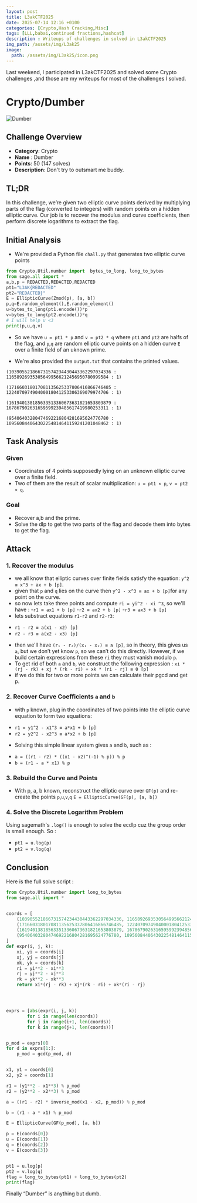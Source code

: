 ```yaml
---
layout: post
title: L3akCTF2025
date: 2025-07-14 12:16 +0100
categories: [Crypto,Hash Cracking,Misc]
tags: [LLL,babai,continued fractions,hashcat]
description : Writeups of challenges in solved in L3akCTF2025
img_path: /assets/img/L3ak25
image:
  path: /assets/img/L3ak25/icon.png
---
```


 Last weekend, I participated in L3akCTF2025 and solved some Crypto challenges ,and those are my writeups for most of the challenges I solved.


# Crypto/Dumber
![Dumber](/assets/img/L3ak25/dumber.png)

## Challenge Overview

- **Category**: Crypto
- **Name** : Dumber
- **Points**: 50 (147 solves)
- **Description**: Don't try to outsmart me buddy.


## TL;DR

In this challenge, we’re given two elliptic curve points derived by multiplying parts of the flag (converted to integers) with random points on a hidden elliptic curve. Our job is to recover the modulus and curve coefficients, then perform discrete logarithms to extract the flag.

## Initial Analysis

+ We're provided a Python file `chall.py` that generates two elliptic curve points

```python
from Crypto.Util.number import  bytes_to_long, long_to_bytes
from sage.all import *
a,b,p = REDACTED,REDACTED,REDACTED
pt1="L3AK{REDACTED"
pt2="REDACTED}"
E = EllipticCurve(Zmod(p), [a, b])
p,q=E.random_element(),E.random_element()
u=bytes_to_long(pt1.encode())*p
v=bytes_to_long(pt2.encode())*q
# I will help u <3
print(p,u,q,v)
```

+ So we have `u = pt1 * p` and `v = pt2 * q` where `pt1` and `pt2` are halfs of the flag, and `p`,`q` are random elliptic curve points on a hidden curve `E` over a finite field of an uknown prime.

+ We're also provided the `output.txt` that contains the printed values.

```
(103905521866731574234430443362297034336 : 116589269353056499566212456950780999584 : 1) 

(171660318017081135625337806416866746485 : 122407097490400018041253306369079974706 : 1) 

(161940138185633513360673631821653803879 : 167867902631659599239485617419980253311 : 1) 

(95406403280474692216804281695624776780 : 109560844064302254814641159241201048462 : 1)
```

## Task Analysis

### Given

+ Coordinates of 4 points supposedly lying on an unknown elliptic curve over a finite field.
+ Two of them are the result of scalar multiplication: `u = pt1 × p`, `v = pt2 × q`.

### Goal

+ Recover a,b and the prime.
+ Solve the dlp to get the two parts of the flag and decode them into bytes to get the flag.


## Attack

### 1. Recover the modulus

+ we all know that elliptic curves over finite fields satisfy the equation: `y^2 ≡ x^3 + ax + b [p]`.
+ given that `p` and `q` lies on the curve then `y^2 - x^3 ≡ ax + b [p]`for any point on the curve. 
+ so now lets take three points and compute `ri = yi^2 - xi ^3`, so we'll have : 
-`r1 ≡ ax1 + b [p]`
-`r2 ≡ ax2 + b [p]`
-`r3 ≡ ax3 + b [p]`
+ lets substract equations `r1-r2` and `r2-r3`:
- `r1 - r2 ≡ a(x1 - x2) [p]`
- `r2 - r3 ≡ a(x2 - x3) [p]`
+ then we'll have `(r₁ - r₂)/(x₁ - x₂) ≡ a [p]`, so in theory, this gives us `a`, but we don’t yet know `p`, so we can’t do this directly. However, if we build certain expressions from these `ri` they must vanish modulo `p`.
+ To get rid of both `a` and `b`, we construct the following expression : `xi * (rj - rk) + xj * (rk - ri) + xk * (ri - rj) ≡ 0 [p]`
+ if we do this for two or more points we can calculate their pgcd and get p.

### 2. Recover Curve Coefficients `a` and `b`

+ with `p` known, plug in the coordinates of two points into the elliptic curve equation to form two equations: 
- `r1 = y1^2 - x1^3 ≡ a*x1 + b [p]`
- `r2 = y2^2 - x2^3 ≡ a*x2 + b [p]`

+ Solving this simple linear system gives `a` and `b`, such as :
- `a = ((r1 - r2) * ((x1 - x2)^(-1) % p)) % p`
- `b = (r1 - a * x1) % p`

### 3. Rebuild the Curve and Points

+ With p, a, b known, reconstruct the elliptic curve over `GF(p)` and re-create the points `p`,`u`,`v`,`q` 
            `E = EllipticCurve(GF(p), [a, b])`

### 4. Solve the Discrete Logarithm Problem

Using sagemath's `.log()` is enough to solve the ecdlp cuz the group order is small enough.
So : 
+ `pt1 = u.log(p)`
+ `pt2 = v.log(q)`

## Conclusion

Here is the full solve script : 

```python
from Crypto.Util.number import long_to_bytes
from sage.all import *


coords = [
    (103905521866731574234430443362297034336, 116589269353056499566212456950780999584),
    (171660318017081135625337806416866746485, 122407097490400018041253306369079974706),
    (161940138185633513360673631821653803879, 167867902631659599239485617419980253311),
    (95406403280474692216804281695624776780, 109560844064302254814641159241201048462)
]
def expr(i, j, k):
    xi, yi = coords[i]
    xj, yj = coords[j]
    xk, yk = coords[k]
    ri = yi**2 - xi**3
    rj = yj**2 - xj**3
    rk = yk**2 - xk**3
    return xi*(rj - rk) + xj*(rk - ri) + xk*(ri - rj)




exprs = [abs(expr(i, j, k))
        for i in range(len(coords))
        for j in range(i+1, len(coords))
        for k in range(j+1, len(coords))]


p_mod = exprs[0]
for d in exprs[1:]:
    p_mod = gcd(p_mod, d)


x1, y1 = coords[0]
x2, y2 = coords[1]

r1 = (y1**2 - x1**3) % p_mod
r2 = (y2**2 - x2**3) % p_mod

a = ((r1 - r2) * inverse_mod(x1 - x2, p_mod)) % p_mod

b = (r1 - a * x1) % p_mod

E = EllipticCurve(GF(p_mod), [a, b])

p = E(coords[0])
u = E(coords[1])
q = E(coords[2])
v = E(coords[3])


pt1 = u.log(p)
pt2 = v.log(q)
flag = long_to_bytes(pt1) + long_to_bytes(pt2)
print(flag)

```

Finally “Dumber” is anything but dumb.

